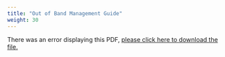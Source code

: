 ```yaml
---
title: "Out of Band Management Guide"
weight: 30
---
```


<object data="https://www.truenas.com/docs/files/RSeriesOOBM1.1.pdf" type="application/pdf" width="95%" height="1000">
  There was an error displaying this PDF, <a href="https://www.truenas.com/docs/files/RSeriesOOBM1.1.pdf">please click here to download the file.</a>
</object>